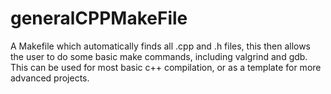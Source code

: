 # generalCPPMakeFile
A Makefile which automatically finds all .cpp and .h files, this then allows the user to do some basic make commands, including valgrind and gdb. This can be used for most basic c++ compilation, or as a template for more advanced projects.
